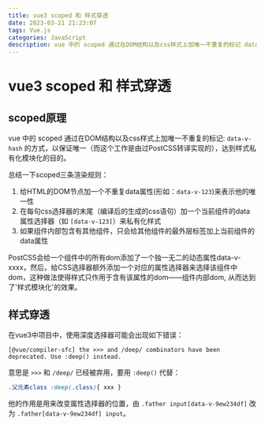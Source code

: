 ```yaml
---
title: vue3 scoped 和 样式穿透
date: 2023-03-21 21:23:07
tags: Vue.js
categories: JavaScript
description: vue 中的 scoped 通过在DOM结构以及css样式上加唯一不重复的标记 data-v-hash 的方式，以保证唯一，达到样式私有化模块化的目的。
---
```


# vue3 scoped 和 样式穿透

## scoped原理

vue 中的 scoped 通过在DOM结构以及css样式上加唯一不重复的标记: `data-v-hash` 的方式，以保证唯一（而这个工作是由过PostCSS转译实现的），达到样式私有化模块化的目的。

总结一下scoped三条渲染规则：

1. 给HTML的DOM节点加一个不重复data属性(形如：`data-v-123`)来表示他的唯一性
2. 在每句css选择器的末尾（编译后的生成的css语句）加一个当前组件的data属性选择器（如 `[data-v-123]`）来私有化样式
3. 如果组件内部包含有其他组件，只会给其他组件的最外层标签加上当前组件的data属性

PostCSS会给一个组件中的所有dom添加了一个独一无二的动态属性data-v-xxxx，然后，给CSS选择器额外添加一个对应的属性选择器来选择该组件中dom，这种做法使得样式只作用于含有该属性的dom——组件内部dom, 从而达到了'样式模块化'的效果。


## 样式穿透

在vue3中项目中，使用深度选择器可能会出现如下错误：

`[@vue/compiler-sfc] the >>> and /deep/ combinators have been deprecated. Use :deep() instead.`

意思是 `>>>` 和 `/deep/` 已经被弃用，要用 `:deep()` 代替：

```css
.父元素class :deep(.class){ xxx }
```

他的作用是用来改变属性选择器的位置，由 `.father input[data-v-9ew234df]` 改为 `.father[data-v-9ew234df] input`。